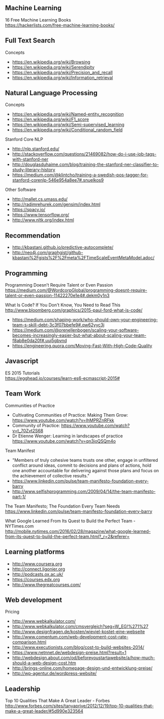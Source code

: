 ## Machine Learning

16 Free Machine Learning Books  
https://hackerlists.com/free-machine-learning-books/

## Full Text Search

Concepts
- https://en.wikipedia.org/wiki/Browsing
- https://en.wikipedia.org/wiki/Serendipity
- https://en.wikipedia.org/wiki/Precision_and_recall
- https://en.wikipedia.org/wiki/Information_retrieval

## Natural Language Processing

Concepts
- https://en.wikipedia.org/wiki/Named-entity_recognition
- https://en.wikipedia.org/wiki/F1_score
- https://en.wikipedia.org/wiki/Semi-supervised_learning
- https://en.wikipedia.org/wiki/Conditional_random_field

Stanford Core NLP  
- http://nlp.stanford.edu/
- http://stackoverflow.com/questions/21469082/how-do-i-use-iob-tags-with-stanford-ner
- http://douglasduhaime.com/blog/training-the-stanford-ner-classifier-to-study-literary-history
- https://medium.com/@klintcho/training-a-swedish-pos-tagger-for-stanford-corenlp-546e954a8ee7#.snuelkos9

Other Software  
- http://mallet.cs.umass.edu/
- http://radimrehurek.com/gensim/index.html
- https://spacy.io/
- https://www.tensorflow.org/
- http://www.nltk.org/index.html

## Recommendation

- http://kbastani.github.io/predictive-autocomplete/
- http://neo4j.com/graphgist/github-kbastani%2Fgists%2F%2Fmeta%2FTimeScaleEventMetaModel.adoc/

## Programming

Programming Doesn’t Require Talent or Even Passion  
https://medium.com/@WordcorpGlobal/programming-doesnt-require-talent-or-even-passion-11422270e1e4#.dekm0y1n3

What Is Code? If You Don't Know, You Need to Read This
http://www.bloomberg.com/graphics/2015-paul-ford-what-is-code/

- https://medium.com/shaping-work/who-should-own-your-engineering-team-s-skill-debt-3c3f07bbefe9#.qw62yyc3j
- https://medium.com/@orenellenbogen/scaling-your-software-becomes-increasingly-easier-but-what-about-scaling-your-team-f8ab8e0da20f#.uuj5gbvnd
- https://engineering.quora.com/Moving-Fast-With-High-Code-Quality

## Javascript

ES 2015 Tutorials  
https://egghead.io/courses/learn-es6-ecmascript-2015#

## Team Work

Communities of Practice
- Cultivating Communities of Practice: Making Them Grow: https://www.youtube.com/watch?v=lhMPRZnRFkk
- Community of Practice: https://www.youtube.com/watch?v=t_70Zvt2S68
- Dr Etienne Wenger: Learning in landscapes of practice https://www.youtube.com/watch?v=qn3joQSQm4o

Team Manifest  
- "Members of truly cohesive teams trusts one other, engage in unfiltered conflict around ideas, commit to decisions and plans of actions, hold one another accountable for delivering against those plans and focus on the achievement of collective results."
- https://www.linkedin.com/pulse/team-manifesto-foundation-every-barry
- http://www.selfishprogramming.com/2009/04/14/the-team-manifesto-part-1/

The Team Manifesto; The Foundation Every Team Needs  
https://www.linkedin.com/pulse/team-manifesto-foundation-every-barry

What Google Learned From Its Quest to Build the Perfect Team - NYTimes.com  
http://mobile.nytimes.com/2016/02/28/magazine/what-google-learned-from-its-quest-to-build-the-perfect-team.html?_r=2&referer=

## Learning platforms

- http://www.coursera.org
- http://connect.ligonier.org
- http://podcasts.ox.ac.uk/
- https://courses.edx.org
- http://www.thegreatcourses.com/

## Web development

Pricing
- http://www.webkalkulator.com/
- http://www.webkalkulator.com/cmsvergleich?seg=W_EG!%271%27
- http://www.designfragen.de/kosten/wieviel-kostet-eine-webseite
- http://www.comentum.com/web-development-cost-rate-comparison.html
- http://www.executionists.com/blog/cost-to-build-websites-2014/
- https://www.netnnet.de/webdesign-preise.html?result=1
- http://webdesign.about.com/od/beforeyoustartawebsite/a/how-much-should-a-web-design-cost.htm
- http://brings-online.com/homepage-design-und-entwicklung-preise/
- http://wp-agentur.de/wordpress-website/

## Leadership

Top 10 Qualities That Make A Great Leader - Forbes
http://www.forbes.com/sites/tanyaprive/2012/12/19/top-10-qualities-that-make-a-great-leader/#5d990e323564

